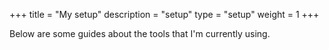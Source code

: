 +++
title = "My setup"
description = "setup"
type = "setup"
weight = 1
+++


Below are some guides about the tools that I'm currently using.